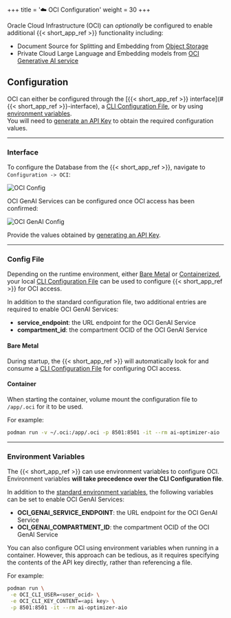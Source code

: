 +++
title = '☁️ OCI Configuration'
weight = 30
+++

<!--
Copyright (c) 2024, 2025, Oracle and/or its affiliates.
Licensed under the Universal Permissive License v1.0 as shown at http://oss.oracle.com/licenses/upl.

spell-checker: ignore genai ocid
-->

Oracle Cloud Infrastructure (OCI) can _optionally_ be configured to enable additional {{< short_app_ref >}} functionality including:

- Document Source for Splitting and Embedding from [Object Storage](https://docs.oracle.com/en-us/iaas/Content/Object/Concepts/objectstorageoverview.htm)
- Private Cloud Large Language and Embedding models from [OCI Generative AI service](https://docs.oracle.com/en-us/iaas/Content/generative-ai/home.htm)

## Configuration

OCI can either be configured through the [{{< short_app_ref >}} interface](#{{< short_app_ref >}}-interface), a [CLI Configuration File](#config-file), or by using [environment variables](#environment-variables).  
You will need to [generate an API Key](https://docs.oracle.com/en-us/iaas/Content/API/Concepts/apisigningkey.htm#two) to obtain the required configuration values.

---

### Interface

To configure the Database from the {{< short_app_ref >}}, navigate to `Configuration -> OCI`:

![OCI Config](../images/oci_config.png)

OCI GenAI Services can be configured once OCI access has been confirmed:

![OCI GenAI Config](../images/oci_genai_config.png)

Provide the values obtained by [generating an API Key](https://docs.oracle.com/en-us/iaas/Content/API/Concepts/apisigningkey.htm#two).

---

### Config File

Depending on the runtime environment, either [Bare Metal](#bare-metal) or [Containerized](#container), your local [CLI Configuration File](https://docs.oracle.com/en-us/iaas/Content/API/Concepts/sdkconfig.htm) can be used to configure {{< short_app_ref >}} for OCI access.

In addition to the standard configuration file, two additional entries are required to enable OCI GenAI Services:

- **service_endpoint**: the URL endpoint for the OCI GenAI Service
- **compartment_id**: the compartment OCID of the OCI GenAI Service

#### Bare Metal

During startup, the {{< short_app_ref >}} will automatically look for and consume a [CLI Configuration File](https://docs.oracle.com/en-us/iaas/Content/API/Concepts/sdkconfig.htm) for configuring OCI access.

#### Container

When starting the container, volume mount the configuration file to `/app/.oci` for it to be used.  

For example:
```bash
podman run -v ~/.oci:/app/.oci -p 8501:8501 -it --rm ai-optimizer-aio
```

---

### Environment Variables

The {{< short_app_ref >}} can use environment variables to configure OCI.  Environment variables **will take precedence over the CLI Configuration file**.

In addition to the [standard environment variables](https://docs.oracle.com/en-us/iaas/Content/API/SDKDocs/clienvironmentvariables.htm#CLI_Environment_Variables), the following variables can be set to enable OCI GenAI Services:

- **OCI_GENAI_SERVICE_ENDPOINT**: the URL endpoint for the OCI GenAI Service
- **OCI_GENAI_COMPARTMENT_ID**: the compartment OCID of the OCI GenAI Service

You can also configure OCI using environment variables when running in a container. However, this approach can be tedious, as it requires specifying the contents of the API key directly, rather than referencing a file.

For example:
```bash
podman run \
 -e OCI_CLI_USER=<user_ocid> \
 -e OCI_CLI_KEY_CONTENT=<api key> \
 -p 8501:8501 -it --rm ai-optimizer-aio
```